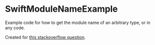 # SwiftModuleNameExample
Example code for how to get the module name of an arbitrary type, or in any code.

Created for [this stackoverflow question](https://stackoverflow.com/a/69396337/45813).
